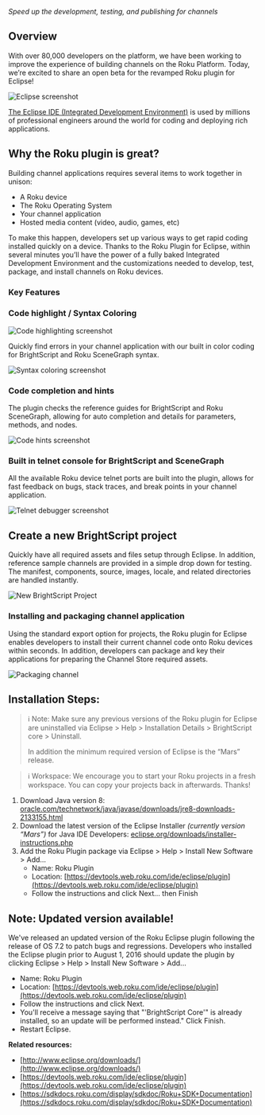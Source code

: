 _Speed up the development, testing, and publishing for channels_

## Overview
With over 80,000 developers on the platform, we have been working to improve the experience of building channels on the Roku Platform. Today, we’re excited to share an open beta for the revamped Roku plugin for Eclipse!

![Eclipse screenshot](../../images/eclipse_1.png)

[The Eclipse IDE (Integrated Development Environment)](https://eclipse.org/ide/) is used by millions of professional engineers around the world for coding and deploying rich applications.

## Why the Roku plugin is great?

Building channel applications requires several items to work together in unison:

*   A Roku device
*   The Roku Operating System
*   Your channel application
*   Hosted media content (video, audio, games, etc)

To make this happen, developers set up various ways to get rapid coding installed quickly on a device. Thanks to the Roku Plugin for Eclipse, within several minutes you’ll have the power of a fully baked Integrated Development Environment and the customizations needed to develop, test, package, and install channels on Roku devices.

### Key Features

### Code highlight / Syntax Coloring
![Code highlighting screenshot](../../images/eclipse_2.png)

Quickly find errors in your channel application with our built in color coding for BrightScript and Roku SceneGraph syntax.

![Syntax coloring screenshot](../../images/eclipse_3.png)

### Code completion and hints
The plugin checks the reference guides for BrightScript and Roku SceneGraph, allowing for auto completion and details for parameters, methods, and nodes.

![Code hints screenshot](../../images/eclipse_4.png)

### Built in telnet console for BrightScript and SceneGraph
All the available Roku device telnet ports are built into the plugin, allows for fast feedback on bugs, stack traces, and break points in your channel application.

![Telnet debugger screenshot](../../images/eclipse_5.png)

## Create a new BrightScript project
Quickly have all required assets and files setup through Eclipse. In addition, reference sample channels are provided in a simple drop down for testing. The manifest, components, source, images, locale, and related directories are handled instantly.

![New BrightScript Project](../../images/eclipse_6.png)

### Installing and packaging channel application
Using the standard export option for projects, the Roku plugin for Eclipse enables developers to install their current channel code onto Roku devices within seconds. In addition, developers can package and key their applications for preparing the Channel Store required assets.

![Packaging channel](../../images/eclipse_7.png)

## Installation Steps:
> :information_source: Note: Make sure any previous versions of the Roku plugin for Eclipse are uninstalled via Eclipse &gt; Help &gt; Installation Details &gt; BrightScript core &gt; Uninstall.
>
> In addition the minimum required version of Eclipse is the “Mars” release.

> :information_source: Workspace: We encourage you to start your Roku projects in a fresh workspace. You can copy your projects back in afterwards. Thanks!

1.  Download Java version 8: [oracle.com/technetwork/java/javase/downloads/jre8-downloads-2133155.html](http://www.oracle.com/technetwork/java/javase/downloads/jre8-downloads-2133155.html)
2.  Download the latest version of the Eclipse Installer _(currently version “Mars”)_ for Java IDE Developers: [eclipse.org/downloads/installer-instructions.php](https://eclipse.org/downloads/installer-instructions.php)
3.  Add the Roku Plugin package via Eclipse > Help > Install New Software > Add...
    *   Name: Roku Plugin
    *   Location: [https://devtools.web.roku.com/ide/eclipse/plugin](https://devtools.web.roku.com/ide/eclipse/plugin)
    *   Follow the instructions and click Next... then Finish

## Note: Updated version available!

We've released an updated version of the Roku Eclipse plugin following the release of OS 7.2 to patch bugs and regressions. Developers who installed the Eclipse plugin prior to August 1, 2016 should update the plugin by clicking Eclipse &gt; Help &gt; Install New Software &gt; Add...

*   Name: Roku Plugin
*   Location: [https://devtools.web.roku.com/ide/eclipse/plugin](https://devtools.web.roku.com/ide/eclipse/plugin)
*   Follow the instructions and click Next.
*   You'll receive a message saying that "'BrightScript Core'" is already installed, so an update will be performed instead." Click Finish.
*   Restart Eclipse.

**Related resources:**

*   [http://www.eclipse.org/downloads/](http://www.eclipse.org/downloads/)
*   [https://devtools.web.roku.com/ide/eclipse/plugin](https://devtools.web.roku.com/ide/eclipse/plugin)
*   [https://sdkdocs.roku.com/display/sdkdoc/Roku+SDK+Documentation](https://sdkdocs.roku.com/display/sdkdoc/Roku+SDK+Documentation)
